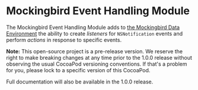 Mockingbird Event Handling Module
=================================
The Mockingbird Event Handling Module adds to [the Mockingbird Data Environment](https://github.com/emaloney/MBDataEnvironment) the ability to create *listeners* for `NSNotification` events and perform  *actions* in response to specific events.

**Note:** This open-source project is a pre-release version. We reserve the right to make breaking changes at any time prior to the 1.0.0 release without observing the usual CocoaPod versioning conventions. If that's a problem for you, please lock to a specific version of this CocoaPod.

Full documentation will also be available in the 1.0.0 release.
